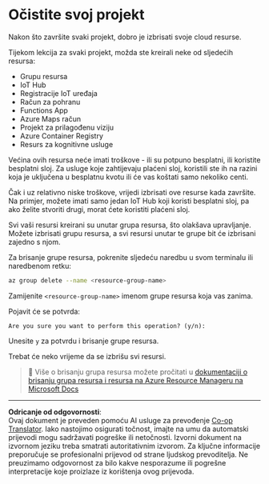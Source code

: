 <!--
CO_OP_TRANSLATOR_METADATA:
{
  "original_hash": "5a94fbab1ba737e9bd6cc6c64f114fa0",
  "translation_date": "2025-08-28T12:01:20+00:00",
  "source_file": "clean-up.md",
  "language_code": "hr"
}
-->
# Očistite svoj projekt

Nakon što završite svaki projekt, dobro je izbrisati svoje cloud resurse.

Tijekom lekcija za svaki projekt, možda ste kreirali neke od sljedećih resursa:

* Grupu resursa
* IoT Hub
* Registracije IoT uređaja
* Račun za pohranu
* Functions App
* Azure Maps račun
* Projekt za prilagođenu viziju
* Azure Container Registry
* Resurs za kognitivne usluge

Većina ovih resursa neće imati troškove - ili su potpuno besplatni, ili koristite besplatni sloj. Za usluge koje zahtijevaju plaćeni sloj, koristili ste ih na razini koja je uključena u besplatnu kvotu ili će vas koštati samo nekoliko centi.

Čak i uz relativno niske troškove, vrijedi izbrisati ove resurse kada završite. Na primjer, možete imati samo jedan IoT Hub koji koristi besplatni sloj, pa ako želite stvoriti drugi, morat ćete koristiti plaćeni sloj.

Svi vaši resursi kreirani su unutar grupa resursa, što olakšava upravljanje. Možete izbrisati grupu resursa, a svi resursi unutar te grupe bit će izbrisani zajedno s njom.

Za brisanje grupe resursa, pokrenite sljedeću naredbu u svom terminalu ili naredbenom retku:

```sh
az group delete --name <resource-group-name>
```

Zamijenite `<resource-group-name>` imenom grupe resursa koja vas zanima.

Pojavit će se potvrda:

```output
Are you sure you want to perform this operation? (y/n): 
```

Unesite `y` za potvrdu i brisanje grupe resursa.

Trebat će neko vrijeme da se izbrišu svi resursi.

> 💁 Više o brisanju grupa resursa možete pročitati u [dokumentaciji o brisanju grupa resursa i resursa na Azure Resource Manageru na Microsoft Docs](https://docs.microsoft.com/azure/azure-resource-manager/management/delete-resource-group?WT.mc_id=academic-17441-jabenn&tabs=azure-cli)

---

**Odricanje od odgovornosti**:  
Ovaj dokument je preveden pomoću AI usluge za prevođenje [Co-op Translator](https://github.com/Azure/co-op-translator). Iako nastojimo osigurati točnost, imajte na umu da automatski prijevodi mogu sadržavati pogreške ili netočnosti. Izvorni dokument na izvornom jeziku treba smatrati autoritativnim izvorom. Za ključne informacije preporučuje se profesionalni prijevod od strane ljudskog prevoditelja. Ne preuzimamo odgovornost za bilo kakve nesporazume ili pogrešne interpretacije koje proizlaze iz korištenja ovog prijevoda.